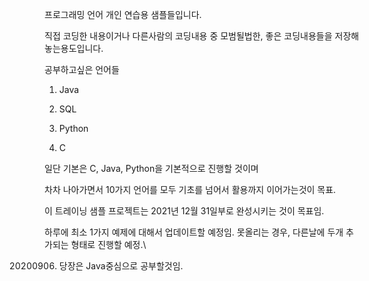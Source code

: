 프로그래밍 언어 개인 연습용 샘플들입니다.

직접 코딩한 내용이거나 다른사람의 코딩내용 중 모범될법한, 좋은 코딩내용들을 저장해놓는용도입니다.

공부하고싶은 언어들

1. Java

2. SQL

3. Python

4. C

일단 기본은 C, Java, Python을 기본적으로 진행할 것이며

차차 나아가면서 10가지 언어를 모두 기초를 넘어서 활용까지 이어가는것이 목표.

이 트레이닝 샘플 프로젝트는 2021년 12월 31일부로 완성시키는 것이 목표임.

하루에 최소 1가지 예제에 대해서 업데이트할 예정임. 못올리는 경우, 다른날에 두개 추가되는 형태로 진행할 예정.\

20200906. 당장은 Java중심으로 공부할것임.
